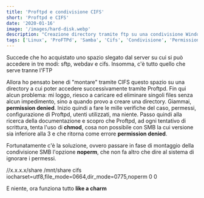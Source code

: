 ```yaml
---
title: 'Proftpd e condivisione CIFS'
short: 'Proftpd e CIFS'
date: '2020-01-16'
image: '/images/hard-disk.webp'
description: "Creazione directory tramite ftp su una condivisione Windows e permesso negato" 
tags: ['Linux', 'ProFTPd', 'Samba', 'Cifs', 'Condivisione', 'Permission Denied', 'chmod']
---
```

Succede che ho acquistato uno spazio slegato dal server su cui si può accedere in tre modi: sftp, webdav e cifs.
Insomma, c'è tutto quello che serve tranne l'FTP

Allora ho pensato bene di "montare" tramite CIFS questo spazio su una directory a cui poter accedere successivamente tramite Proftpd.
Fin qui alcun problema: mi loggo, riesco a caricare ed eliminare singoli files senza alcun impedimento, sino a quando provo a creare una directory. Giammai, **permission denied**.
Inizio quindi a fare le mille verifiche del caso, permessi, configurazione di Proftpd, utenti utilizzati, ma niente.
Passo quindi alla ricerca della documentazione e scopro che Proftpd, ad ogni tentativo di scrittura, tenta l'uso di **chmod**, cosa non possibile con SMB la cui versione sia inferiore alla 3 e che ritorna come errore **permission denied**.

Fortunatamente c'è la soluzione, ovvero passare in fase di montaggio della condivisione SMB l'opzione **noperm**, che non fa altro che dire al sistema di ignorare i permessi.

//x.x.x.x/share /mnt/share cifs iocharset=utf8,file_mode=0664,dir_mode=0775,noperm 0 0

E niente, ora funziona tutto **like a charm**
